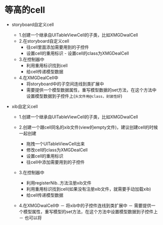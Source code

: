 # 等高的cell
- storyboard自定义cell
   - 1.创建一个继承自UITableViewCell的子类，比如XMGDwalCell
   - 2.在storyboard自定义cell
        - 往cell里面添加需要用到的子控件 
        - 设置cell的重用标识
        - 设置cell的class为XMGDealCell
   - 3.在控制器中
        - 利用重用标识找到cell
        - 给cell传递模型数据
   - 4.在XMGDealCell中
        - 将storyboard中的子空间连线到类扩展中
        - 需要提供一个模型数据属性，重写模型数据的set方法，在这个方法中设置模型数据到子控件上(`头文件用@class，封装性好`)

- xib自定义cell
   - 1.创建一个继承自UITableViewCell的子类，比如XMGDwalCell

   - 2.创建一个跟cell同名的xib文件(view的empty文件)，建议创建cell的时候一起创建
       - 拖拽一个UITableViewCell出来
       - 修改cell的class为XMGDealCell
       - 设置cell的重用标识
       - 往cell中添加需要用到的子控件


   - 3.在控制器中
       - 利用registerNib..方法注册xib文件
       - 利用重用标识找到cell(如果没有注册xib文件，就需要手动加载xib)
       - 给cell传递模型数据
   - 4.在XMGDwalCell中
       － 将xib中的子控件连线到类扩展中
       － 需要提供一个模型属性，重写模型的set方法，在这个方法中设置模型数据到子控件上
       － 也可以将